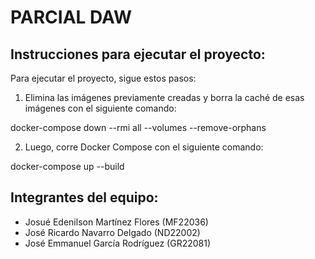 # PARCIAL DAW

## Instrucciones para ejecutar el proyecto:

Para ejecutar el proyecto, sigue estos pasos:

1. Elimina las imágenes previamente creadas y borra la caché de esas imágenes con el siguiente comando:

docker-compose down --rmi all --volumes --remove-orphans


2. Luego, corre Docker Compose con el siguiente comando:

docker-compose up --build



## Integrantes del equipo:

- Josué Edenilson Martínez Flores (MF22036)
- José Ricardo Navarro Delgado (ND22002)
- José Emmanuel García Rodríguez (GR22081)
